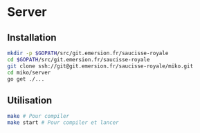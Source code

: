 # Server

## Installation

```bash
mkdir -p $GOPATH/src/git.emersion.fr/saucisse-royale
cd $GOPATH/src/git.emersion.fr/saucisse-royale
git clone ssh://git@git.emersion.fr/saucisse-royale/miko.git
cd miko/server
go get ./...
```

## Utilisation

```bash
make # Pour compiler
make start # Pour compiler et lancer
```
